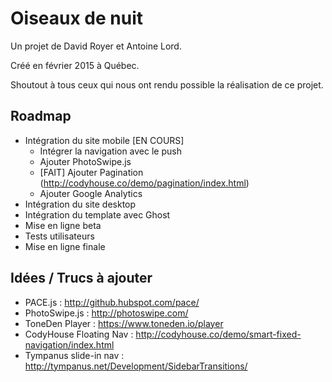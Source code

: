 # Oiseaux de nuit

Un projet de David Royer et Antoine Lord.

Créé en février 2015 à Québec.

Shoutout à tous ceux qui nous ont rendu possible la réalisation de ce projet.

## Roadmap

- Intégration du site mobile [EN COURS]
  - Intégrer la navigation avec le push
  - Ajouter PhotoSwipe.js
  - [FAIT] Ajouter Pagination (http://codyhouse.co/demo/pagination/index.html)
  - Ajouter Google Analytics
- Intégration du site desktop
- Intégration du template avec Ghost
- Mise en ligne beta
- Tests utilisateurs
- Mise en ligne finale

## Idées / Trucs à ajouter

- PACE.js : http://github.hubspot.com/pace/
- PhotoSwipe.js : http://photoswipe.com/
- ToneDen Player : https://www.toneden.io/player
- CodyHouse Floating Nav : http://codyhouse.co/demo/smart-fixed-navigation/index.html
- Tympanus slide-in nav : http://tympanus.net/Development/SidebarTransitions/
